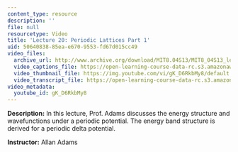 ```yaml
---
content_type: resource
description: ''
file: null
resourcetype: Video
title: 'Lecture 20: Periodic Lattices Part 1'
uid: 50640838-85ea-e670-9553-fd67d015cc49
video_files:
  archive_url: http://www.archive.org/download/MIT8.04S13/MIT8_04S13_lec20_300k.mp4
  video_captions_file: https://open-learning-course-data-rc.s3.amazonaws.com/8-04-quantum-physics-i-spring-2013/a336de2d99395570a726baf74660b421_gK_D6RkbMy8.vtt
  video_thumbnail_file: https://img.youtube.com/vi/gK_D6RkbMy8/default.jpg
  video_transcript_file: https://open-learning-course-data-rc.s3.amazonaws.com/8-04-quantum-physics-i-spring-2013/cb66d80c975f1dcd251379668935d758_gK_D6RkbMy8.pdf
video_metadata:
  youtube_id: gK_D6RkbMy8
---
```


**Description:** In this lecture, Prof. Adams discusses the energy structure and wavefunctions under a periodic potential. The energy band structure is derived for a periodic delta potential.

**Instructor:** Allan Adams